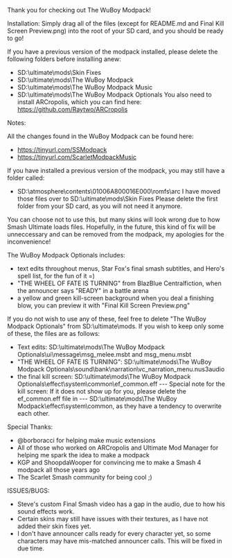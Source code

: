 Thank you for checking out The WuBoy Modpack!

Installation:
Simply drag all of the files (except for README.md and Final Kill Screen Preview.png) into the root of your SD card, and you should be ready to go!

If you have a previous version of the modpack installed, please delete the following folders before installing anew:
 - SD:\ultimate\mods\Skin Fixes
 - SD:\ultimate\mods\The WuBoy Modpack
 - SD:\ultimate\mods\The WuBoy Modpack Music
 - SD:\ultimate\mods\The WuBoy Modpack Optionals
You also need to install ARCropolis, which you can find here: https://github.com/Raytwo/ARCropolis

Notes:

All the changes found in the WuBoy Modpack can be found here:
 - https://tinyurl.com/SSModpack
 - https://tinyurl.com/ScarletModpackMusic

If you have installed a previous version of the modpack, you may still have a folder called:
 - SD:\atmosphere\contents\01006A800016E000\romfs\arc
I have moved those files over to SD:\ultimate\mods\Skin Fixes
Please delete the first folder from your SD card, as you will not need it anymore.

You can choose not to use this, but many skins will look wrong due to how Smash Ultimate loads files.
Hopefully, in the future, this kind of fix will be unneccessary and can be removed from the modpack, my apologies for the inconvenience!

The WuBoy Modpack Optionals includes:
 - text edits throughout menus, Star Fox's final smash subtitles, and Hero's spell list, for the fun of it =)
 - "THE WHEEL OF FATE IS TURNING" from BlazBlue Centralfiction, when the announcer says "READY" in a battle arena
 - a yellow and green kill-screen background when you deal a finishing blow, you can preview it with "Final Kill Screen Preview.png"

If you do not wish to use any of these, feel free to delete "The WuBoy Modpack Optionals" from SD:\ultimate\mods\.
If you wish to keep only some of these, the files are as follows:

 - Text edits: SD:\ultimate\mods\The WuBoy Modpack Optionals\ui\message\msg_melee.msbt and msg_menu.msbt
 - "THE WHEEL OF FATE IS TURNING": SD:\ultimate\mods\The WuBoy Modpack Optionals\sound\bank\narration\vc_narration_menu.nus3audio
 - the final kill screen: SD:\ultimate\mods\The WuBoy Modpack Optionals\effect\system\common\ef_common.eff
 --- Special note for the kill screen: If it does not show up for you, please delete the ef_common.eff file in
 --- SD:\ultimate\mods\The WuBoy Modpack\effect\system\common\, as they have a tendency to overwrite each other.

Special Thanks:
 - @borboracci for helping make music extensions
 - All of those who worked on ARCropolis and Ultimate Mod Manager for helping me spark the idea to make a modpack
 - KGP and ShoopdaWooper for convincing me to make a Smash 4 modpack all those years ago
 - The Scarlet Smash community for being cool ;)

ISSUES/BUGS:

 - Steve's custom Final Smash video has a gap in the audio, due to how his sound effects work.
 - Certain skins may still have issues with their textures, as I have not added their skin fixes yet.
 - I don't have announcer calls ready for every character yet, so some characters may have mis-matched announcer calls. This will be fixed in due time.